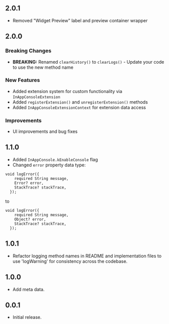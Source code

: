 ## 2.0.1
* Removed "Widget Preview" label and preview container wrapper

## 2.0.0

### Breaking Changes
* **BREAKING:** Renamed `clearHistory()` to `clearLogs()` - Update your code to use the new method name

### New Features
* Added extension system for custom functionality via `InAppConsoleExtension`
* Added `registerExtension()` and `unregisterExtension()` methods
* Added `InAppConsoleExtensionContext` for extension data access

### Improvements
* UI improvements and bug fixes

## 1.1.0
* Added `InAppConsole.kEnableConsole` flag
* Changed `error` property data type:
```
void logError({
    required String message,
    Error? error,
    StackTrace? stackTrace,
  });
```

to 

```
void logError({
    required String message,
    Object? error,
    StackTrace? stackTrace,
  });
```

## 1.0.1
* Refactor logging method names in README and implementation files to use 'logWarning' for consistency across the codebase.

## 1.0.0
* Add meta data.
  
## 0.0.1

* Initial release.
